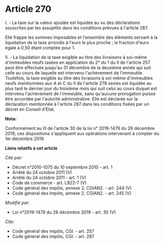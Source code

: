 # Article 270

I. - La taxe sur la valeur ajoutée est liquidée au vu des déclarations souscrites par les assujettis dans les conditions
prévues à l'article 287.

Elle frappe les sommes imposables et l'ensemble des éléments servant à la liquidation de la taxe arrondis à l'euro le plus
proche ; la fraction d'euro égale à 0,50 étant comptée pour 1.

II. - La liquidation de la taxe exigible au titre des livraisons à soi-même d'immeubles neufs taxées en application du 2° du
1 du II de l'article 257 peut être effectuée jusqu'au 31 décembre de la deuxième année qui suit celle au cours de laquelle
est intervenu l'achèvement de l'immeuble. Toutefois, la taxe exigible au titre des livraisons à soi-même d'immeubles neufs
mentionnées aux A et C du II de l'article 278 sexies est liquidée au plus tard le dernier jour du troisième mois qui suit
celui au cours duquel est intervenu l'achèvement de l'immeuble, sans qu'aucune prorogation puisse être accordée par
l'autorité administrative. Elle est déclarée sur la déclaration mentionnée à l'article 287 dans les conditions fixées par un
décret en Conseil d'Etat.

**Nota:**

Conformément au III de l'article 30 de la loi n° 2019-1479 du 28 décembre 2019, ces dispositions s'appliquent aux opérations
intervenant à compter du 1er décembre 2019.

**Liens relatifs à cet article**

_Cité par_:

  - Décret n°2010-1075 du 10 septembre 2010 - art. 1
  - Arrêté du 24 octobre 2011 (V)
  - Arrêté du 24 octobre 2011 - art. 1 (V)
  - Code de commerce - art. L922-7 (V)
  - Code général des impôts, annexe 2, CGIAN2. - art. 244 (V)
  - Code général des impôts, annexe 2, CGIAN2. - art. 245 (V)

_Modifié par_:

  - Loi n°2019-1479 du 28 décembre 2019 - art. 30 (V)

_Cite_:

  - Code général des impôts, CGI. - art. 257
  - Code général des impôts, CGI. - art. 287
